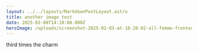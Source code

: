 ```yaml
---
layout: ../../layouts/MarkdownPostLayout.astro
title: another image test
date: 2025-02-08T14:10:00.000Z
heroImage: /uploads/screenshot-2025-02-03-at-18-28-02-all-femme-fronted-allfemmefronted-•-instagram-photos-and-videos.png
---
```

third times the charm
